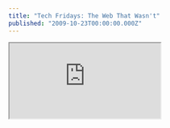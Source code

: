 ```yaml
---
title: "Tech Fridays: The Web That Wasn't"
published: "2009-10-23T00:00:00.000Z"
---
```


<div class="videowrapper">
  <iframe src="https://www.youtube.com/embed/72nfrhXroo8" allowfullscreen></iframe>
</div>
